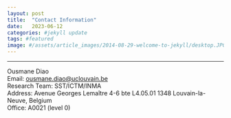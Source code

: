 ```yaml
---
layout: post
title:  "Contact Information"
date:   2023-06-12 
categories: #jekyll update
tags: #featured
image: #/assets/article_images/2014-08-29-welcome-to-jekyll/desktop.JPG
---
```


---
Ousmane Diao
<br>Email: ousmane.diao@uclouvain.be
<br>Research Team: SST/ICTM/INMA
<br>Address: Avenue Georges Lemaître 4-6 bte L4.05.01 1348 Louvain-la-Neuve, Belgium
<br>Office: A0021 (level 0)





